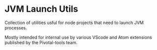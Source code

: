 JVM Launch Utils
================

Collection of utilities usful for node projects that need to launch JVM
processes. 

Mostly intended for internal use by various VScode and Atom 
extensions published by the Pivotal-tools team.